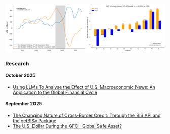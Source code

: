 ![Combined Figures 3 and 5](../_static/combined_figure_3_5.png)

### Research

#### October 2025

- [Using LLMs To Analyse the Effect of U.S. Macroeconomic News: An Application to the Global Financial Cycle](../research/LLMsAndGFCy/LLMsAndGFCy.ipynb)

#### September 2025

- [The Changing Nature of Cross-Border Credit: Through the BIS API and the getBISy Package](../research/BankLendingVsCapitalMarkets/BankLendingVsCapitalMarkets.ipynb)
- [The U.S. Dollar During the GFC - Global Safe Asset?](../research/U.S.Assets.DuringGFC/U.S.Assets.During.Crisis.ipynb)
